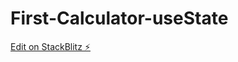 # First-Calculator-useState

[Edit on StackBlitz ⚡️](https://stackblitz.com/edit/vitejs-vite-rtnjca)